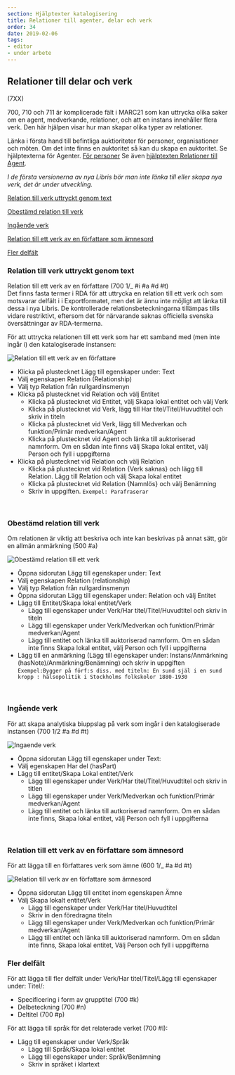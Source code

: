 ```yaml
---
section: Hjälptexter katalogisering
title: Relationer till agenter, delar och verk
order: 34
date: 2019-02-06
tags:
- editor
- under arbete
---
```


## Relationer till delar och verk 
(7XX)

700, 710 och 711 är komplicerade fält i MARC21 som kan uttrycka olika saker om en agent, medverkande, relationer, och att en instans innehåller flera verk. Den här hjälpen visar hur man skapar olika typer av relationer. 

Länka i första hand till befintliga auktioriteter för personer, organisationer och möten. Om det inte finns en auktoritet så kan du skapa en auktoritet. Se hjälptexterna för Agenter. [För personer](https://libris.kb.se/katalogisering/help/workflow-agent-person-new) Se även [hjälptexten Relationer till Agent](https://libris.kb.se/katalogisering/help/workflow-agent-org-instance).

*I de första versionerna av nya Libris bör man inte länka till eller skapa nya verk, det är under utveckling.*




[Relation till verk uttryckt genom text](#relation-till-verk-uttryckt-genom-text)

[Obestämd relation till verk](#obestämd-relation-till-verk)

[Ingående verk](#Ingående-verk)

[Relation till ett verk av en författare som ämnesord](#Relation-till-ett-verk-av-en-författare-som-ämnesord)

[Fler delfält](#Fler-delfält)

    

### Relation till verk uttryckt genom text 
Relation till ett verk av en författare (700 1/_ #i #a #d #t)
<br/>
Det finns fasta termer i RDA för att uttrycka en relation till ett verk och som motsvarar delfält i i Exportformatet, men det är ännu inte möjligt att länka till dessa i nya Libris. De kontrollerade relationsbeteckningarna tillämpas tills vidare restriktivt, eftersom det för närvarande saknas officiella svenska översättningar av RDA-termerna.

För att uttrycka relationen till ett verk som har ett samband med (men inte ingår i) den katalogiserade instansen:

![Relation till ett verk av en författare](Relationverkauth.png) 

* Klicka på plustecknet Lägg till egenskaper under: Text
* Välj egenskapen Relation (Relationship)
* Välj typ Relation från rullgardinsmenyn
* Klicka på plustecknet vid Relation och välj Entitet
  * Klicka på plustecknet vid Entitet, välj Skapa lokal entitet och välj Verk
  * Klicka på plustecknet vid Verk, lägg till Har titel/Titel/Huvudtitel och skriv in titeln
  * Klicka på plustecknet vid Verk, lägg till Medverkan och funktion/Primär medverkan/Agent
  * Klicka på plustecknet vid Agent och länka till auktoriserad namnform. Om en sådan inte finns välj Skapa lokal entitet, välj Person och fyll i uppgifterna
* Klicka på plustecknet vid Relation och välj Relation
  * Klicka på plustecknet vid Relation {Verk saknas} och lägg till Relation. Lägg till Relation och välj Skapa lokal entitet
  * Klicka på plustecknet vid Relation {Namnlös} och välj Benämning
  * Skriv in uppgiften. ```Exempel: Parafraserar```

 <br/>

### Obestämd relation till verk 
Om relationen är viktig att beskriva och inte kan beskrivas på annat sätt, gör en allmän anmärkning (500 #a)


![Obestämd relation till ett verk](Obestrelationverk.png) 

* Öppna sidorutan Lägg till egenskaper under: Text
* Välj egenskapen Relation (relationship)
* Välj typ Relation från rullgardinsmenyn
* Öppna sidorutan Lägg till egenskaper under: Relation och välj Entitet
* Lägg till Entitet/Skapa lokal entitet/Verk
  * Lägg till egenskaper under Verk/Har titel/Titel/Huvudtitel och skriv in titeln
  * Lägg till egenskaper under Verk/Medverkan och funktion/Primär medverkan/Agent
  * Lägg till entitet och länka till auktoriserad namnform. Om en sådan inte finns Skapa lokal entitet, välj Person och fyll i uppgifterna
* Lägg till en anmärkning (Lägg till egenskaper under: Instans/Anmärkning (hasNote)/Anmärkning/Benämning) och skriv in uppgiften
<br/>```Exempel:Bygger på förf:s diss. med titeln: En sund själ i en sund kropp : hälsopolitik i Stockholms folkskolor 1880-1930```

 <br/>
 
### Ingående verk
För att skapa analytiska biuppslag på verk som ingår i den katalogiserade instansen (700 1/2 #a #d #t)


![Ingaende verk](Ingaendeverk.png) 
* Öppna sidorutan Lägg till egenskaper under Text:
* Välj egenskapen Har del (hasPart)
* Lägg till entitet/Skapa Lokal entitet/Verk
  * Lägg till egenskaper under Verk/Har titel/Titel/Huvudtitel och skriv in titlen
  * Lägg till egenskaper under Verk/Medverkan och funktion/Primär medverkan/Agent
  * Lägg till entitet och länka till autkoriserad namnform. Om en sådan inte finns, Skapa lokal entitet, välj Person och fyll i uppgifterna
 

<br/> 

### Relation till ett verk av en författare som ämnesord
För att lägga till en författares verk som ämne (600 1/_ #a #d #t)

![Relation till verk av en författare som ämnesord](Relationverkauthsubj.png)

* Öppna sidorutan Lägg till entitet inom egenskapen Ämne
* Välj Skapa lokalt entitet/Verk
  * Lägg till egenskaper under Verk/Har titel/Huvudtitel
  * Skriv in den föredragna titeln
  * Lägg till egenskaper under Verk/Medverkan och funktion/Primär medverkan/Agent
  * Lägg till entitet och länka till auktoriserad namnform. Om en sådan inte finns, Skapa lokal entitet, Välj Person och fyll i uppgifterna
    
###  Fler delfält
För att lägga till fler delfält under Verk/Har titel/Titel/Lägg till egenskaper under: Titel/:
  * Specificering i form av grupptitel (700 #k)
  * Delbeteckning (700 #n)
  * Deltitel (700 #p)
  
För att lägga till språk för det relaterade verket (700 #l):
* Lägg till egenskaper under Verk/Språk
  * Lägg till Språk/Skapa lokal entitet
  * Lägg till egenskaper under: Språk/Benämning
  * Skriv in språket i klartext 

  
 
